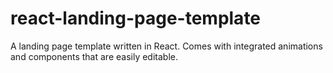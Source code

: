 # react-landing-page-template
A landing page template written in React. Comes with integrated animations and components that are easily editable. 
